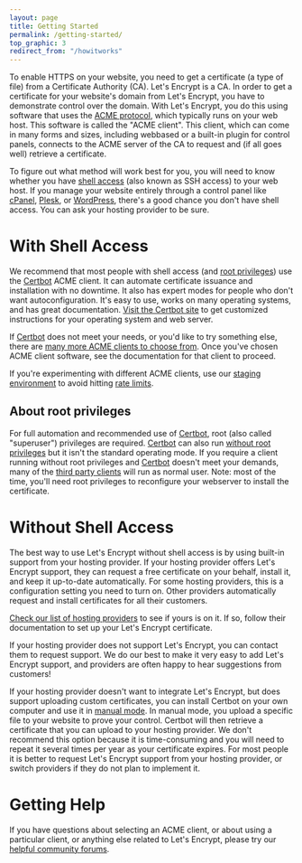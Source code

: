 ```yaml
---
layout: page
title: Getting Started
permalink: /getting-started/
top_graphic: 3
redirect_from: "/howitworks"
---
```


To enable HTTPS on your website, you need to get a certificate (a type of file)
from a Certificate Authority (CA). Let's Encrypt is a CA. In order to get a
certificate for your website's domain from Let's Encrypt, you have to demonstrate
control over the domain. With Let's Encrypt, you do this using software that uses
the [ACME protocol](https://ietf-wg-acme.github.io/acme/), which typically runs
on your web host. This software is called the "ACME client". This client, which
can come in many forms and sizes, including webbased or a built-in plugin for control
panels, connects to the ACME server of the CA to request and (if all goes well)
retrieve a certificate.

To figure out what method will work best for you, you will need to know whether
you have [shell access](https://en.wikipedia.org/wiki/Shell_account) (also known
as SSH access) to your web host. If you manage your website entirely through a
control panel like [cPanel](https://cpanel.com/), [Plesk](https://www.plesk.com/), or
[WordPress](https://wordpress.org/), there's a good chance you don't have shell
access. You can ask your hosting provider to be sure.

# With Shell Access

We recommend that most people with shell access (and
[root privileges](https://en.wikipedia.org/wiki/Superuser)) use the
[Certbot] ACME client. It can automate certificate issuance and installation with no downtime.
It also has expert modes for people who don't want autoconfiguration. It's easy to use,
works on many operating systems, and has great documentation. [Visit the
Certbot site][Certbot] to get customized instructions for your operating system and web server.

If [Certbot] does not meet your needs, or you'd like to try something else, there are
[many more ACME clients to choose from](/docs/client-options/).  Once you've chosen ACME client
software, see the documentation for that client to proceed.

If you're experimenting with different ACME clients, use our
[staging environment](/docs/staging-environment/) to avoid hitting
[rate limits](/docs/rate-limits/).

## About root privileges

For full automation and recommended use of [Certbot], root (also called "superuser") privileges
are required. [Certbot] can also run
[without root privileges](https://certbot.eff.org/faq/#does-certbot-require-root-administrator-privileges)
but it isn't the standard operating mode. If you require a client running without root privileges
and [Certbot] doesn't meet your demands, many of the [third party clients](/docs/client-options/)
will run as normal user.
Note: most of the time, you'll need root privileges to reconfigure your webserver to install
the certificate.

[Certbot]: https://certbot.eff.org/  "Certbot"

# Without Shell Access

The best way to use Let's Encrypt without shell access is by using built-in support
from your hosting provider. If your hosting provider offers Let's Encrypt
support, they can request a free certificate on your behalf, install it, and
keep it up-to-date automatically. For some hosting providers, this is a
configuration setting you need to turn on. Other providers automatically
request and install certificates for all their customers.

[Check our list of hosting providers](https://community.letsencrypt.org/t/web-hosting-who-support-lets-encrypt/6920)
to see if yours is on it. If so, follow their documentation to set up your
Let's Encrypt certificate.

If your hosting provider does not support Let's Encrypt, you can contact them to
request support. We do our best to make it very easy to add Let's Encrypt
support, and providers are often happy to hear suggestions from customers!

If your hosting provider doesn't want to integrate Let's Encrypt, but does
support uploading custom certificates, you can install Certbot on your own
computer and use it in [manual mode](https://certbot.eff.org/docs/using.html#manual).
In manual mode, you upload a specific file to your website to prove your
control. Certbot will then retrieve a certificate that you can upload to your
hosting provider. We don't recommend this option because it is time-consuming
and you will need to repeat it several times per year as your certificate
expires. For most people it is better to request Let's Encrypt support from your
hosting provider, or switch providers if they do not plan to implement it.

# Getting Help

If you have questions about selecting an ACME client, or about using a particular client, or anything else related to Let's Encrypt, please try our [helpful community forums](https://community.letsencrypt.org/).
